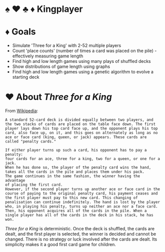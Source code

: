 # :spades: :hearts: :clubs: :diamonds: Kingplayer

# :diamonds: Goals
- Simulate 'Three for a King' with 2-52 multiple players
- Count 'place counts' (number of times a card was placed on the pile) - effectively measuring game length
- Find high and low length games using many plays of shuffled decks
- Show distributions of game length using graphs
- Find high and low length games using a genetic algorithm to evolve a starting deck

# :hearts: About _Three for a King_

From [Wikipedia](https://en.wikipedia.org/wiki/Beggar-my-neighbour):

```
A standard 52-card deck is divided equally between two players, and
the two stacks of cards are placed on the table face down. The first
player lays down his top card face up, and the opponent plays his top
card, also face up, on it, and this goes on alternately as long as no
ace or face card (king, queen, or jack) appears. These cards are
called "penalty cards."

If either player turns up such a card, his opponent has to pay a penalty:
four cards for an ace, three for a king, two for a queen, or one for a jack.
When he has done so, the player of the penalty card wins the hand,
takes all the cards in the pile and places them under his pack.
The game continues in the same fashion, the winner having the advantage
of placing the first card.
However, if the second player turns up another ace or face card in the
course of paying to the original penalty card, his payment ceases and
the first player must pay to this new card. This changing of
penalisation can continue indefinitely. The hand is lost by the player
who, in playing his penalty, turns up neither an ace nor a face card.
Then, his opponent acquires all of the cards in the pile. When a
single player has all of the cards in the deck in his stack, he has won.
```

_Three for a King_ is deterministic. Once the deck is shuffled, the cards are dealt, and the first player is selected, the winner is decided and cannot be changed. There is no strategy or luck involved after the cards are dealt. Its simplicity makes it a good first card game for children.

